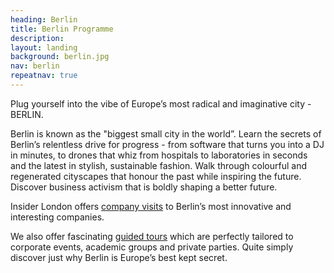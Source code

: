 ```yaml
---
heading: Berlin
title: Berlin Programme
description:
layout: landing
background: berlin.jpg
nav: berlin
repeatnav: true
---
```


Plug yourself into the vibe of Europe’s most radical and imaginative city - BERLIN.

Berlin is known as the "biggest small city in the world”. Learn the secrets of Berlin’s relentless drive for progress - from software that turns you into a DJ in minutes, to drones that whiz from hospitals to laboratories in seconds and the latest in stylish, sustainable fashion. Walk through colourful and regenerated cityscapes that honour the past while inspiring the future. Discover business activism that is boldly shaping a better future.  

Insider London offers [company visits](/europe/berlin/company-visits/) to Berlin’s most innovative and interesting companies.

We also offer fascinating [guided tours](/europe/berlin/educational-tours/) which are perfectly tailored to corporate events, academic groups and private parties. Quite simply discover just why Berlin is Europe’s best kept secret. 
